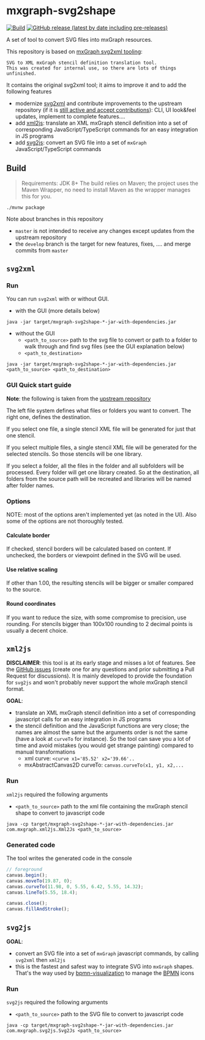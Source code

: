 # mxgraph-svg2shape
[![Build](https://github.com/process-analytics//mxgraph-svg2shape/workflows/Build/badge.svg)](https://github.com/process-analytics/mxgraph-svg2shape/actions)
[![GitHub release (latest by date including pre-releases)](https://img.shields.io/github/v/release/process-analytics/mxgraph-svg2shape?color=orange&include_prereleases)](https://github.com/process-analytics/mxgraph-svg2shape/releases)



A set of tool to convert SVG files into mxGraph resources.

This repository is based on [mxGraph svg2xml tooling](https://github.com/jgraph/svg2xml):
```
SVG to XML mxGraph stencil definition translation tool.
This was created for internal use, so there are lots of things unfinished.
```

It contains the original svg2xml tool; it aims to improve it and to add the following features
- modernize [svg2xml](#svg2xml) and contribute improvements to the upstream repository (if it is [still active and accept
 contributions](https://github.com/jgraph/svg2xml/pull/13#issuecomment-619573225)): CLI, UI look&feel updates, implement to complete features....
- add [xml2js](#xml2js): translate an XML mxGraph stencil definition into a set of corresponding JavaScript/TypeScript commands for an
easy integration in JS programs
- add [svg2js](#svg2js): convert an SVG file into a set of `mxGraph` JavaScript/TypeScript commands



## Build

> Requirements: JDK 8+
> The build relies on Maven; the project uses the Maven Wrapper, no need to install Maven as the wrapper manages this
> for you.

```
./mvnw package
```

Note about branches in this repository
- `master` is not intended to receive any changes except updates from the upstream repository
- the `develop` branch is the target for new features, fixes, .... and merge commits from `master`  


## `svg2xml`

### Run

You can run `svg2xml` with or without GUI.
- with the GUI (more details below)
```
java -jar target/mxgraph-svg2shape-*-jar-with-dependencies.jar
```
- without the GUI
  - `<path_to_source>` path to the svg file to convert or path to a folder to walk through and find svg files (see the
  GUI explanation below)
  - `<path_to_destination>` 
```
java -jar target/mxgraph-svg2shape-*-jar-with-dependencies.jar <path_to_source> <path_to_destination>
```

### GUI Quick start guide

**Note**: the following is taken from the [upstream repository](https://github.com/jgraph/svg2xml)

The left file system defines what files or folders you want to convert. The right one, defines the destination.

If you select one file, a single stencil XML file will be generated for just that one stencil. 

If you select multiple files, a single stencil XML file will be generated for the selected stencils. So those stencils will be one library.

If you select a folder, all the files in the folder and all subfolders will be processed. Every folder will get one library created. So at the destination, all folders from the source path will be recreated and libraries will be named after folder names.

### Options

NOTE: most of the options aren't implemented yet (as noted in the UI). Also some of the options are not thoroughly tested.

#### Calculate border

If checked, stencil borders will be calculated based on content. If unchecked, the borders or viewpoint defined in the SVG will be used.

#### Use relative scaling

If other than 1.00, the resulting stencils will be bigger or smaller compared to the source.

#### Round coordinates

If you want to reduce the size, with some compromise to precision, use rounding. For stencils bigger than 100x100 rounding to 2 decimal points is usually a decent choice.


## `xml2js`

**DISCLAIMER**: this tool is at its early stage and misses a lot of features. See the [GitHub issues](https://github.com/process-analytics/mxgraph-svg2shape/issues)
(create one for any questions and prior submitting a Pull Request for discussions). It is mainly developed to provide the foundation for `svg2js`
and won't probably never support the whole mxGraph stencil format.


**GOAL**: 
- translate an XML mxGraph stencil definition into a set of corresponding javascript calls for an easy integration in JS programs
- the stencil definition and the JavaScript functions are very close; the names are almost the same but the arguments order is not the same
(have a look at `curveTo` for instance). So the tool can save you a lot of time and avoid mistakes (you would get strange painting) compared to manual
transformations
  - xml curve: `<curve x1='85.52' x2='39.66'..`
  - mxAbstractCanvas2D curveTo: `canvas.curveTo(x1, y1, x2,...`


### Run

`xml2js` required the following arguments
- `<path_to_source>` path to the xml file containing the mxGraph stencil shape to convert to javascript code
```
java -cp target/mxgraph-svg2shape-*-jar-with-dependencies.jar com.mxgraph.xml2js.Xml2Js <path_to_source>
```

### Generated code

The tool writes the generated code in the console
``` javascript
// foreground
canvas.begin();
canvas.moveTo(19.87, 0);
canvas.curveTo(11.98, 0, 5.55, 6.42, 5.55, 14.32);
canvas.lineTo(5.55, 18.4);

canvas.close();
canvas.fillAndStroke();
```

## `svg2js`

**GOAL**:
- convert an SVG file into a set of `mxGraph` javascript commands, by calling `svg2xml` then `xml2js` 
- this is the fastest and safest way to integrate SVG into `mxGraph` shapes. That's the way used by [bpmn-visualization](https://github.com/process-analytics/bpmn-visualization-js)
to manage the [BPMN](http://www.bpmn.org/) icons


### Run

`svg2js` required the following arguments
- `<path_to_source>` path to the SVG file to convert to javascript code
```
java -cp target/mxgraph-svg2shape-*-jar-with-dependencies.jar com.mxgraph.svg2js.Svg2Js <path_to_source>
```

